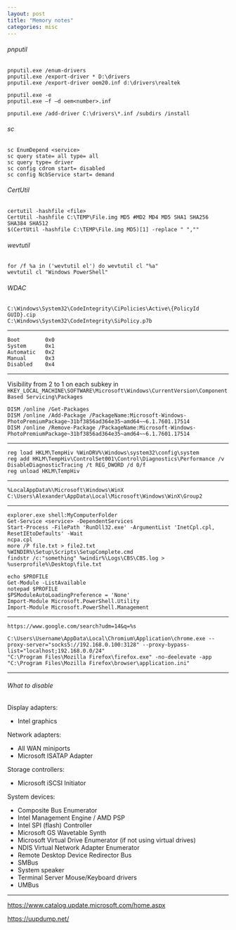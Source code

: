 ```yaml
---
layout: post
title: "Memory notes"
categories: misc
---
```


###### pnputil
```
pnputil.exe /enum-drivers
pnputil.exe /export-driver * D:\drivers
pnputil.exe /export-driver oem20.inf d:\drivers\realtek

pnputil.exe -e
pnputil.exe –f –d oem<number>.inf

pnputil.exe /add-driver C:\drivers\*.inf /subdirs /install
```
###### sc
```
sc EnumDepend <service>
sc query state= all type= all
sc query type= driver
sc config cdrom start= disabled
sc config NcbService start= demand

```
###### CertUtil
```
certutil -hashfile <file>
CertUtil -hashfile C:\TEMP\File.img MD5 #MD2 MD4 MD5 SHA1 SHA256 SHA384 SHA512
$(CertUtil -hashfile C:\TEMP\File.img MD5)[1] -replace " ",""
```
###### wevtutil
```
for /f %a in ('wevtutil el') do wevtutil cl "%a"
wevtutil cl "Windows PowerShell"
```
###### WDAC
```
C:\Windows\System32\CodeIntegrity\CiPolicies\Active\{PolicyId GUID}.cip
C:\Windows\System32\CodeIntegrity\SiPolicy.p7b
```
---
```
Boot        0x0
System      0x1
Automatic   0x2
Manual      0x3
Disabled    0x4
```
---
Visibility from 2 to 1 on each subkey in `HKEY_LOCAL_MACHINE\SOFTWARE\Microsoft\Windows\CurrentVersion\Component Based Servicing\Packages`
```
DISM /online /Get-Packages
DISM /online /Add-Package /PackageName:Microsoft-Windows-PhotoPremiumPackage~31bf3856ad364e35~amd64~~6.1.7601.17514
DISM /online /Remove-Package /PackageName:Microsoft-Windows-PhotoPremiumPackage~31bf3856ad364e35~amd64~~6.1.7601.17514
```
---
```
reg load HKLM\TempHiv %WinDRV%\Windows\system32\config\system
reg add HKLM\TempHiv\ControlSet001\Control\Diagnostics\Performance /v DisableDiagnosticTracing /t REG_DWORD /d 0/f
reg unload HKLM\TempHiv
```
---
```
%LocalAppData%\Microsoft\Windows\WinX
C:\Users\Alexander\AppData\Local\Microsoft\Windows\WinX\Group2
```
---
```
explorer.exe shell:MyComputerFolder
Get-Service <service> -DependentServices
Start-Process -FilePath 'RunDll32.exe' -ArgumentList 'InetCpl.cpl, ResetIEtoDefaults' -Wait
ncpa.cpl
more /P file.txt > file2.txt
%WINDIR%\Setup\Scripts\SetupComplete.cmd
findstr /c:"something" %windir%\Logs\CBS\CBS.log > %userprofile%\Desktop\file.txt
```
```
echo $PROFILE
Get-Module -ListAvailable
notepad $PROFILE
$PSModuleAutoLoadingPreference = 'None'
Import-Module Microsoft.PowerShell.Utility
Import-Module Microsoft.PowerShell.Management
```
---
`https://www.google.com/search?udm=14&q=%s`
```
C:\Users\Username\AppData\Local\Chromium\Application\chrome.exe --proxy-server="socks5://192.168.0.100:3128" --proxy-bypass-list="localhost;192.168.0.0/24"
"C:\Program Files\Mozilla Firefox\firefox.exe" -no-deelevate -app "C:\Program Files\Mozilla Firefox\browser\application.ini"
```
---
###### What to disable
Display adapters:
- Intel graphics

Network adapters:
- All WAN miniports
- Microsoft ISATAP Adapter

Storage controllers:
- Microsoft iSCSI Initiator

System devices:
- Composite Bus Enumerator
- Intel Management Engine / AMD PSP
- Intel SPI (flash) Controller
- Microsoft GS Wavetable Synth
- Microsoft Virtual Drive Enumerator (if not using virtual drives)
- NDIS Virtual Network Adapter Enumerator
- Remote Desktop Device Redirector Bus
- SMBus
- System speaker
- Terminal Server Mouse/Keyboard drivers
- UMBus

---
<https://www.catalog.update.microsoft.com/home.aspx>

<https://uupdump.net/>
